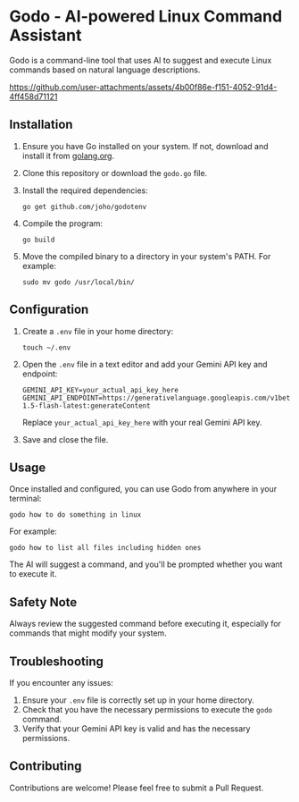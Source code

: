 # Godo - AI-powered Linux Command Assistant

Godo is a command-line tool that uses AI to suggest and execute Linux commands based on natural language descriptions.



https://github.com/user-attachments/assets/4b00f86e-f151-4052-91d4-4ff458d71121






## Installation

1. Ensure you have Go installed on your system. If not, download and install it from [golang.org](https://golang.org/).

2. Clone this repository or download the `godo.go` file.

3. Install the required dependencies:


   ```
   go get github.com/joho/godotenv
   ```

4. Compile the program:
   ```
   go build 
   ```

5. Move the compiled binary to a directory in your system's PATH. For example:
   ```
   sudo mv godo /usr/local/bin/
   ```

## Configuration

1. Create a `.env` file in your home directory:
   ```
   touch ~/.env
   ```

2. Open the `.env` file in a text editor and add your Gemini API key and endpoint:
   ```
   GEMINI_API_KEY=your_actual_api_key_here
   GEMINI_API_ENDPOINT=https://generativelanguage.googleapis.com/v1beta/models/gemini-1.5-flash-latest:generateContent
   ```

   Replace `your_actual_api_key_here` with your real Gemini API key.

3. Save and close the file.

## Usage

Once installed and configured, you can use Godo from anywhere in your terminal:

```
godo how to do something in linux
```

For example:
```
godo how to list all files including hidden ones
```

The AI will suggest a command, and you'll be prompted whether you want to execute it.

## Safety Note

Always review the suggested command before executing it, especially for commands that might modify your system.

## Troubleshooting

If you encounter any issues:

1. Ensure your `.env` file is correctly set up in your home directory.
2. Check that you have the necessary permissions to execute the `godo` command.
3. Verify that your Gemini API key is valid and has the necessary permissions.

## Contributing

Contributions are welcome! Please feel free to submit a Pull Request.

